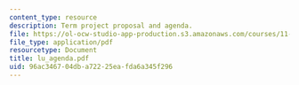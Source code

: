 ```yaml
---
content_type: resource
description: Term project proposal and agenda.
file: https://ol-ocw-studio-app-production.s3.amazonaws.com/courses/11-947-new-century-cities-real-estate-digital-technology-and-design-fall-2004/96ac346704dba72225eafda6a345f296_lu_agenda.pdf
file_type: application/pdf
resourcetype: Document
title: lu_agenda.pdf
uid: 96ac3467-04db-a722-25ea-fda6a345f296
---
```

